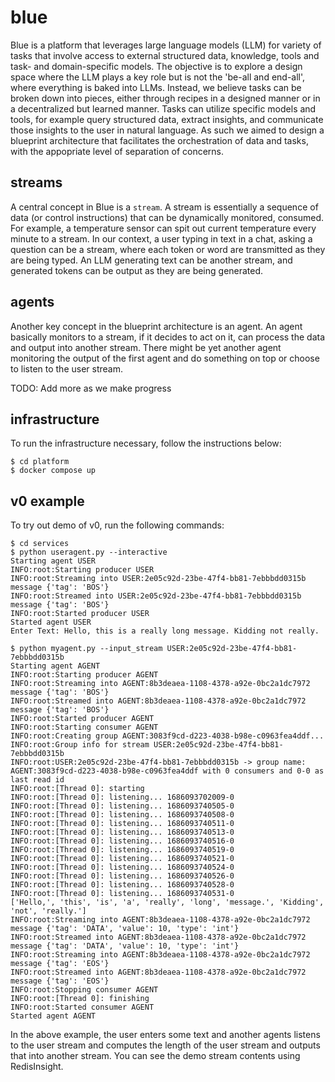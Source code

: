 # blue

Blue is a platform that leverages large language models (LLM) for variety of tasks that involve access to external structured data, knowledge, tools and task- and domain-specific models. The objective is to explore a design space where the LLM plays a key role but is not the 'be-all and end-all', where everything is baked into LLMs. Instead, we believe tasks can be broken down into pieces, either through recipes in a designed manner or in a decentralized but learned manner. Tasks can utilize specific models and tools, for example query structured data, extract insights, and communicate those insights to the user in natural language. As such we aimed to design a blueprint architecture that facilitates the orchestration of data and tasks, with the appopriate level of separation of concerns.

## streams
A central concept in Blue is a `stream`. A stream is essentially a sequence of data (or control instructions) that can be dynamically monitored, consumed. For example, a temperature sensor can spit out current temperature every minute to a stream. In our context, a user typing in text in a chat, asking a question can be a stream, where each token or word are transmitted as they are being typed. An LLM generating text can be another stream, and generated tokens can be output as they are being generated.

## agents
Another key concept in the blueprint architecture is an agent. An agent basically monitors to a stream, if it decides to act on it, can process the data and output into another stream. There might be yet another agent monitoring the output of the first agent and do something on top or choose to listen to the user stream. 

TODO: Add more as we make progress

## infrastructure
To run the infrastructure necessary, follow the instructions below:
```
$ cd platform
$ docker compose up
```

## v0 example
To try out demo of v0, run the following commands:
```
$ cd services
$ python useragent.py --interactive
Starting agent USER
INFO:root:Starting producer USER
INFO:root:Streaming into USER:2e05c92d-23be-47f4-bb81-7ebbbdd0315b message {'tag': 'BOS'}
INFO:root:Streamed into USER:2e05c92d-23be-47f4-bb81-7ebbbdd0315b message {'tag': 'BOS'}
INFO:root:Started producer USER
Started agent USER
Enter Text: Hello, this is a really long message. Kidding not really.

$ python myagent.py --input_stream USER:2e05c92d-23be-47f4-bb81-7ebbbdd0315b
Starting agent AGENT
INFO:root:Starting producer AGENT
INFO:root:Streaming into AGENT:8b3deaea-1108-4378-a92e-0bc2a1dc7972 message {'tag': 'BOS'}
INFO:root:Streamed into AGENT:8b3deaea-1108-4378-a92e-0bc2a1dc7972 message {'tag': 'BOS'}
INFO:root:Started producer AGENT
INFO:root:Starting consumer AGENT
INFO:root:Creating group AGENT:3083f9cd-d223-4038-b98e-c0963fea4ddf...
INFO:root:Group info for stream USER:2e05c92d-23be-47f4-bb81-7ebbbdd0315b
INFO:root:USER:2e05c92d-23be-47f4-bb81-7ebbbdd0315b -> group name: AGENT:3083f9cd-d223-4038-b98e-c0963fea4ddf with 0 consumers and 0-0 as last read id
INFO:root:[Thread 0]: starting
INFO:root:[Thread 0]: listening... 1686093702009-0
INFO:root:[Thread 0]: listening... 1686093740505-0
INFO:root:[Thread 0]: listening... 1686093740508-0
INFO:root:[Thread 0]: listening... 1686093740511-0
INFO:root:[Thread 0]: listening... 1686093740513-0
INFO:root:[Thread 0]: listening... 1686093740516-0
INFO:root:[Thread 0]: listening... 1686093740519-0
INFO:root:[Thread 0]: listening... 1686093740521-0
INFO:root:[Thread 0]: listening... 1686093740524-0
INFO:root:[Thread 0]: listening... 1686093740526-0
INFO:root:[Thread 0]: listening... 1686093740528-0
INFO:root:[Thread 0]: listening... 1686093740531-0
['Hello,', 'this', 'is', 'a', 'really', 'long', 'message.', 'Kidding', 'not', 'really.']
INFO:root:Streaming into AGENT:8b3deaea-1108-4378-a92e-0bc2a1dc7972 message {'tag': 'DATA', 'value': 10, 'type': 'int'}
INFO:root:Streamed into AGENT:8b3deaea-1108-4378-a92e-0bc2a1dc7972 message {'tag': 'DATA', 'value': 10, 'type': 'int'}
INFO:root:Streaming into AGENT:8b3deaea-1108-4378-a92e-0bc2a1dc7972 message {'tag': 'EOS'}
INFO:root:Streamed into AGENT:8b3deaea-1108-4378-a92e-0bc2a1dc7972 message {'tag': 'EOS'}
INFO:root:Stopping consumer AGENT
INFO:root:[Thread 0]: finishing
INFO:root:Started consumer AGENT
Started agent AGENT

```
In the above example, the user enters some text and another agents listens to the user stream and computes the length of the user stream and outputs that into another stream. You can see the demo stream contents using RedisInsight.

